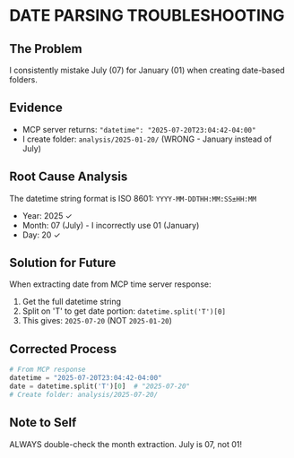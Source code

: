 # DATE PARSING TROUBLESHOOTING

## The Problem
I consistently mistake July (07) for January (01) when creating date-based folders.

## Evidence
- MCP server returns: `"datetime": "2025-07-20T23:04:42-04:00"`
- I create folder: `analysis/2025-01-20/` (WRONG - January instead of July)

## Root Cause Analysis
The datetime string format is ISO 8601: `YYYY-MM-DDTHH:MM:SS±HH:MM`
- Year: 2025 ✓
- Month: 07 (July) - I incorrectly use 01 (January)
- Day: 20 ✓

## Solution for Future
When extracting date from MCP time server response:
1. Get the full datetime string
2. Split on 'T' to get date portion: `datetime.split('T')[0]`
3. This gives: `2025-07-20` (NOT `2025-01-20`)

## Corrected Process
```python
# From MCP response
datetime = "2025-07-20T23:04:42-04:00"
date = datetime.split('T')[0]  # "2025-07-20"
# Create folder: analysis/2025-07-20/
```

## Note to Self
ALWAYS double-check the month extraction. July is 07, not 01!